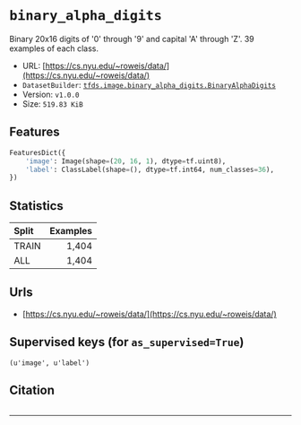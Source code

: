 <div itemscope itemtype="http://schema.org/Dataset">
  <div itemscope itemprop="includedInDataCatalog" itemtype="http://schema.org/DataCatalog">
    <meta itemprop="name" content="TensorFlow Datasets" />
  </div>
  <meta itemprop="name" content="binary_alpha_digits" />
  <meta itemprop="description" content="Binary 20x16 digits of '0' through '9' and capital 'A' through 'Z'. 39 examples of each class." />
  <meta itemprop="url" content="https://www.tensorflow.org/datasets/catalog/binary_alpha_digits" />
  <meta itemprop="sameAs" content="https://cs.nyu.edu/~roweis/data/" />
</div>

# `binary_alpha_digits`

Binary 20x16 digits of '0' through '9' and capital 'A' through 'Z'. 39 examples
of each class.

*   URL: [https://cs.nyu.edu/~roweis/data/](https://cs.nyu.edu/~roweis/data/)
*   `DatasetBuilder`:
    [`tfds.image.binary_alpha_digits.BinaryAlphaDigits`](https://github.com/tensorflow/datasets/tree/master/tensorflow_datasets/image/binary_alpha_digits.py)
*   Version: `v1.0.0`
*   Size: `519.83 KiB`

## Features

```python
FeaturesDict({
    'image': Image(shape=(20, 16, 1), dtype=tf.uint8),
    'label': ClassLabel(shape=(), dtype=tf.int64, num_classes=36),
})
```

## Statistics

Split | Examples
:---- | -------:
TRAIN | 1,404
ALL   | 1,404

## Urls

*   [https://cs.nyu.edu/~roweis/data/](https://cs.nyu.edu/~roweis/data/)

## Supervised keys (for `as_supervised=True`)

`(u'image', u'label')`

## Citation

```

```

--------------------------------------------------------------------------------
